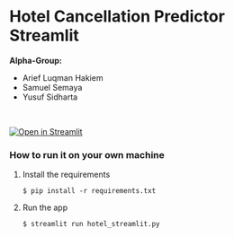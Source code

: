 # Hotel Cancellation Predictor Streamlit

**Alpha-Group:**
* Arief Luqman Hakiem
* Samuel Semaya
* Yusuf Sidharta

<br>

[![Open in Streamlit](https://static.streamlit.io/badges/streamlit_badge_black_white.svg)](https://hotel-cancellation-alpha-group.streamlit.app/)

### How to run it on your own machine

1. Install the requirements

   ```
   $ pip install -r requirements.txt
   ```

2. Run the app

   ```
   $ streamlit run hotel_streamlit.py
   ```
